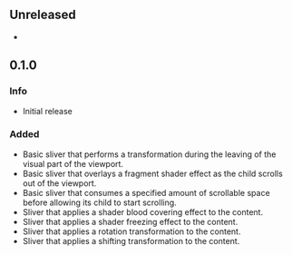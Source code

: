 ## Unreleased
* 

## 0.1.0
### Info
* Initial release

### Added
* Basic sliver that performs a transformation during the leaving of the visual part of the viewport.
* Basic sliver that overlays a fragment shader effect as the child scrolls out of the viewport.
* Basic sliver that consumes a specified amount of scrollable space before allowing its child to start scrolling.
* Sliver that applies a shader blood covering effect to the content.
* Sliver that applies a shader freezing effect to the content.
* Sliver that applies a rotation transformation to the content.
* Sliver that applies a shifting transformation to the content.